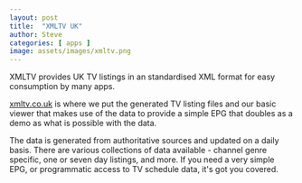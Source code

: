 ```yaml
---
layout: post
title:  "XMLTV UK"
author: Steve
categories: [ apps ]
image: assets/images/xmltv.png
---
```

XMLTV provides UK TV listings in an standardised XML format for easy consumption by many apps.

[xmltv.co.uk](https://www.xmltv.co.uk) is where we put the generated TV listing files and our basic viewer that makes use of the data to provide a simple EPG that doubles as a demo as what is possible with the data.

The data is generated from authoritative sources and updated on a daily basis. There are various collections of data available - channel genre specific, one or seven day listings, and more. If you need a very simple EPG, or programmatic access to TV schedule data, it's got you covered.